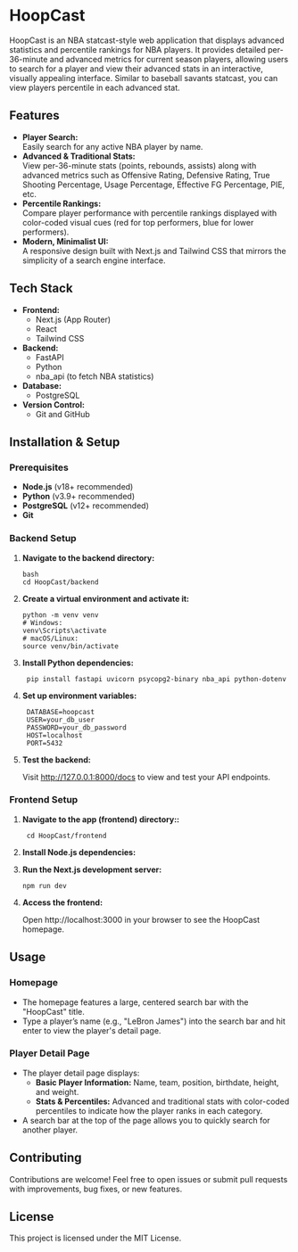 # HoopCast

HoopCast is an NBA statcast-style web application that displays advanced statistics and percentile rankings for NBA players. It provides detailed per-36-minute and advanced metrics for current season players, allowing users to search for a player and view their advanced stats in an interactive, visually appealing interface. Similar to baseball savants statcast, you can view players percentile in each advanced stat.

## Features

- **Player Search:**  
  Easily search for any active NBA player by name.
- **Advanced & Traditional Stats:**  
  View per-36-minute stats (points, rebounds, assists) along with advanced metrics such as Offensive Rating, Defensive Rating, True Shooting Percentage, Usage Percentage, Effective FG Percentage, PIE, etc.
- **Percentile Rankings:**  
  Compare player performance with percentile rankings displayed with color-coded visual cues (red for top performers, blue for lower performers).
- **Modern, Minimalist UI:**  
  A responsive design built with Next.js and Tailwind CSS that mirrors the simplicity of a search engine interface.

## Tech Stack

- **Frontend:**
  - Next.js (App Router)
  - React
  - Tailwind CSS
- **Backend:**
  - FastAPI
  - Python
  - nba_api (to fetch NBA statistics)
- **Database:**
  - PostgreSQL
- **Version Control:**
  - Git and GitHub

## Installation & Setup

### Prerequisites

- **Node.js** (v18+ recommended)
- **Python** (v3.9+ recommended)
- **PostgreSQL** (v12+ recommended)
- **Git**

### Backend Setup

1. **Navigate to the backend directory:**

   ```
   bash
   cd HoopCast/backend

   ```

2. **Create a virtual environment and activate it:**

   ```
   python -m venv venv
   # Windows:
   venv\Scripts\activate
   # macOS/Linux:
   source venv/bin/activate

   ```

3. **Install Python dependencies:**

   ```
    pip install fastapi uvicorn psycopg2-binary nba_api python-dotenv

   ```

4. **Set up environment variables:**

   ```
    DATABASE=hoopcast
    USER=your_db_user
    PASSWORD=your_db_password
    HOST=localhost
    PORT=5432

   ```

5. **Test the backend:**

   Visit http://127.0.0.1:8000/docs to view and test your API endpoints.

### Frontend Setup

1. **Navigate to the app (frontend) directory::**

   ```
    cd HoopCast/frontend

   ```

2. **Install Node.js dependencies:**

3. **Run the Next.js development server:**

   ```
   npm run dev

   ```

4. **Access the frontend:**

   Open http://localhost:3000 in your browser to see the HoopCast homepage.

## Usage

### Homepage

- The homepage features a large, centered search bar with the "HoopCast" title.
- Type a player’s name (e.g., "LeBron James") into the search bar and hit enter to view the player's detail page.

### Player Detail Page

- The player detail page displays:
  - **Basic Player Information:** Name, team, position, birthdate, height, and weight.
  - **Stats & Percentiles:** Advanced and traditional stats with color-coded percentiles to indicate how the player ranks in each category.
- A search bar at the top of the page allows you to quickly search for another player.

## Contributing

Contributions are welcome! Feel free to open issues or submit pull requests with improvements, bug fixes, or new features.

## License

This project is licensed under the MIT License.
